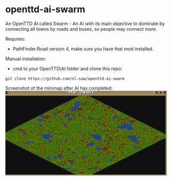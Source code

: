 # openttd-ai-swarm
An OpenTTD AI called Swarm - An AI with its main objective to dominate by connecting all towns by roads and buses, so people may connect more.

Requires:
* PathFinder.Road version 4, make sure you have that mod installed.

Manual installation:

* cmd to your OpenTTD\AI folder and clone this repo:
```
git clone https://github.com/nl-saw/openttd-ai-swarm
```

Screenshot of the minimap after AI has completed:
![Screenshot of the minimap after AI has completed](https://raw.githubusercontent.com/nl-saw/openttd-ai-swarm/main/Map_ScreenShot.png)
